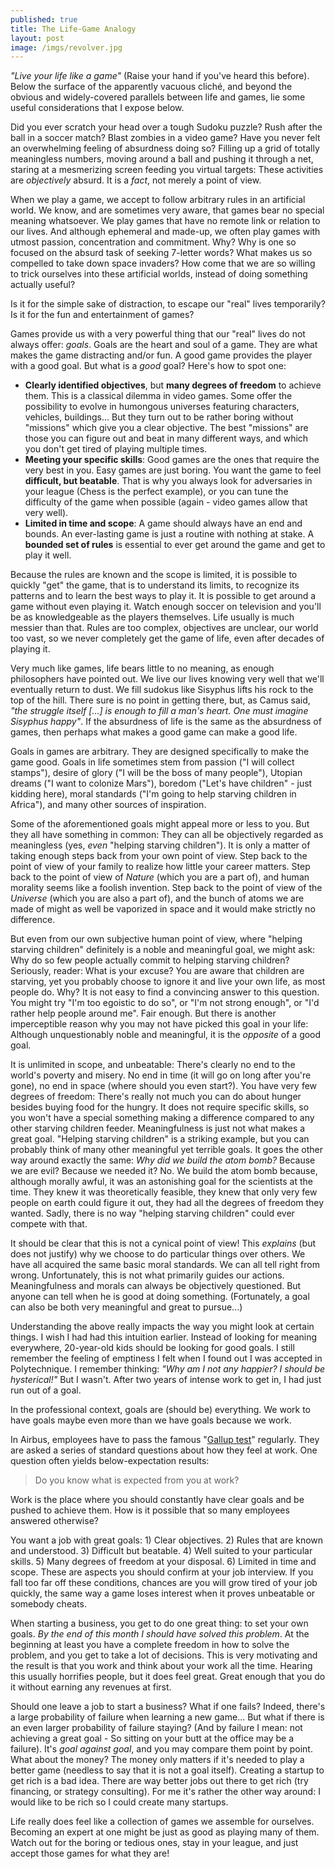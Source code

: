 ```yaml
---
published: true
title: The Life-Game Analogy
layout: post
image: /imgs/revolver.jpg
---
```

*"Live your life like a game"* (Raise your hand if you've heard this before). Below the surface of the apparently vacuous cliché, and beyond the obvious and widely-covered parallels between life and games, lie some useful considerations that I expose below.

Did you ever scratch your head over a tough Sudoku puzzle? Rush after the ball in a soccer match? Blast zombies in a video game? Have you never felt an overwhelming feeling of absurdness doing so? Filling up a grid of totally meaningless numbers, moving around a ball and pushing it through a net, staring at a mesmerizing screen feeding you virtual targets: These activities are *objectively* absurd. It is a *fact*, not merely a point of view.

When we play a game, we accept to follow arbitrary rules in an artificial world. We know, and are sometimes very aware, that games bear no special meaning whatsoever. We play games that have no remote link or relation to our lives. And although ephemeral and made-up, we often play games with utmost passion, concentration and commitment. Why? Why is one so focused on the absurd task of seeking 7-letter words? What makes us so compelled to take down space invaders? How come that we are so willing to trick ourselves into these artificial worlds, instead of doing something actually useful?

Is it for the simple sake of distraction, to escape our "real" lives temporarily? Is it for the fun and entertainment of games? 

Games provide us with a very powerful thing that our "real" lives do not always offer: *goals*. Goals are the heart and soul of a game. They are what makes the game distracting and/or fun. A good game provides the player with a good goal. But what is a *good* goal? Here's how to spot one:

- **Clearly identified objectives**, but **many degrees of freedom** to achieve them. This is a classical dilemma in video games. Some offer the possibility to evolve in humongous universes featuring characters, vehicles, buildings... But they turn out to be rather boring without "missions" which give you a clear objective. The best "missions" are those you can figure out and beat in many different ways, and which you don't get tired of playing multiple times.
- **Meeting your specific skills**: Good games are the ones that require the very best in you. Easy games are just boring. You want the game to feel **difficult, but beatable**. That is why you always look for adversaries in your league (Chess is the perfect example), or you can tune the difficulty of the game when possible (again - video games allow that very well).
- **Limited in time and scope**: A game should always have an end and bounds. An ever-lasting game is just a routine with nothing at stake. A **bounded set of rules** is essential to ever get around the game and get to play it well.

Because the rules are known and the scope is limited, it is possible to quickly "get" the game, that is to understand its limits, to recognize its patterns and to learn the best ways to play it. It is possible to get around a game without even playing it. Watch enough soccer on television and you'll be as knowledgeable as the players themselves. Life usually is much messier than that. Rules are too complex, objectives are unclear, our world too vast, so we never completely get the game of life, even after decades of playing it.

Very much like games, life bears little to no meaning, as enough philosophers have pointed out. We live our lives knowing very well that we'll eventually return to dust. We fill sudokus like Sisyphus lifts his rock to the top of the hill. There sure is no point in getting there, but, as Camus said, *"the struggle itself [...] is enough to fill a man's heart. One must imagine Sisyphus happy"*. If the absurdness of life is the same as the absurdness of games, then perhaps what makes a good game can make a good life.

Goals in games are arbitrary. They are designed specifically to make the game good. Goals in life sometimes stem from passion ("I will collect stamps"), desire of glory ("I will be the boss of many people"), Utopian dreams ("I want to colonize Mars"), boredom ("Let's have children" - just kidding here), moral standards ("I'm going to help starving children in Africa"), and many other sources of inspiration.

Some of the aforementioned goals might appeal more or less to you. But they all have something in common: They can all be objectively regarded as meaningless (yes, *even* "helping starving children"). It is only a matter of taking enough steps back from your own point of view. Step back to the point of view of your family to realize how little your career matters. Step back to the point of view of *Nature* (which you are a part of), and human morality seems like a foolish invention. Step back to the point of view of the *Universe* (which you are also a part of), and the bunch of atoms we are made of might as well be vaporized in space and it would make strictly no difference.

But even from our own subjective human point of view, where "helping starving children" definitely is a noble and meaningful goal, we might ask: Why do so few people actually commit to helping starving children? Seriously, reader: What is your excuse? You are aware that children are starving, yet you probably choose to ignore it and live your own life, as most people do. Why? It is not easy to find a convincing answer to this question. You might try "I'm too egoistic to do so", or "I'm not strong enough", or "I'd rather help people around me". Fair enough. But there is another imperceptible reason why you may not have picked this goal in your life: Although unquestionably noble and meaningful, it is the *opposite* of a good goal.

It is unlimited in scope, and unbeatable: There's clearly no end to the world's poverty and misery. No end in time (it will go on long after you're gone), no end in space (where should you even start?).
You have very few degrees of freedom: There's really not much you can do about hunger besides buying food for the hungry.
It does not require specific skills, so you won't have a special something making a difference compared to any other starving children feeder.
Meaningfulness is just not what makes a great goal. "Helping starving children" is a striking example, but you can probably think of many other meaningful yet terrible goals. It goes the other way around exactly the same: *Why did we build the atom bomb?* Because we are evil? Because we needed it? No. We build the atom bomb because, although morally awful, it was an astonishing goal for the scientists at the time. They knew it was theoretically feasible, they knew that only very few people on earth could figure it out, they had all the degrees of freedom they wanted. Sadly, there is no way "helping starving children" could ever compete with that.

It should be clear that this is not a cynical point of view! This *explains* (but does not justify) why we choose to do particular things over others. We have all acquired the same basic moral standards. We can all tell right from wrong. Unfortunately, this is not what primarily guides our actions. Meaningfulness and morals can always be objectively questioned. But anyone can tell when he is good at doing something. (Fortunately, a goal can also be both very meaningful and great to pursue...)

Understanding the above really impacts the way you might look at certain things. I wish I had had this intuition earlier. Instead of looking for meaning everywhere, 20-year-old kids should be looking for good goals. I still remember the feeling of emptiness I felt when I found out I was accepted in Polytechnique. I remember thinking: *"Why am I not any happier? I should be hysterical!"* But I wasn't. After two years of intense work to get in, I had just run out of a goal.

In the professional context, goals are (should be) everything. We work to have goals maybe even more than we have goals because we work.

In Airbus, employees have to pass the famous "[Gallup test](https://www.gallupstrengthscenter.com/)" regularly. They are asked a series of standard questions about how they feel at work. One question often yields below-expectation results:

> Do you know what is expected from you at work? 

Work is the place where you should constantly have clear goals and be pushed to achieve them. How is it possible that so many employees answered otherwise?

You want a job with great goals: 1) Clear objectives. 2) Rules that are known and understood. 3) Difficult but beatable. 4) Well suited to your particular skills. 5) Many degrees of freedom at your disposal. 6) Limited in time and scope. These are aspects you should confirm at your job interview. If you fall too far off these conditions, chances are you will grow tired of your job quickly, the same way a game loses interest when it proves unbeatable or somebody cheats.

When starting a business, you get to do one great thing: to set your own goals. *By the end of this month I should have solved this problem*. At the beginning at least you have a complete freedom in how to solve the problem, and you get to take a lot of decisions. This is very motivating and the result is that you work and think about your work all the time. Hearing this usually horrifies people, but it does feel great. Great enough that you do it without earning any revenues at first.

Should one leave a job to start a business? What if one fails? Indeed, there's a large probability of failure when learning a new game... But what if there is an even larger probability of failure staying? (And by failure I mean: not achieving a great goal - So sitting on your butt at the office may be a failure). It's *goal against goal*, and you may compare them point by point. What about the money? The money only matters if it's needed to play a better game (needless to say that it is not a goal itself). Creating a startup to get rich is a bad idea. There are way better jobs out there to get rich (try financing, or strategy consulting). For me it's rather the other way around: I would like to be rich so I could create many startups.

Life really does feel like a collection of games we assemble for ourselves. Becoming an expert at one might be just as good as playing many of them. Watch out for the boring or tedious ones, stay in your league, and just accept those games for what they are!
